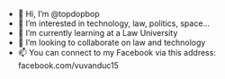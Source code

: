 - 👋 Hi, I’m @topdopbop
- 👀 I’m interested in technology, law, politics, space...
- 🌱 I’m currently learning at a Law University
- 💞️ I’m looking to collaborate on law and technology
- 📫 You can connect to my Facebook via this address: facebook.com/vuvanduc15

<!---
topdopbop/topdopbop is a ✨ special ✨ repository because its `README.md` (this file) appears on your GitHub profile.
You can click the Preview link to take a look at your changes.
--->
